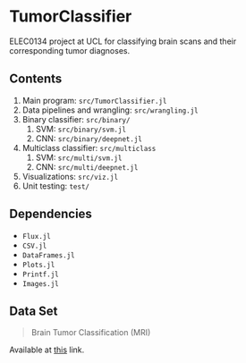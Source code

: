 # TumorClassifier

ELEC0134 project at UCL for classifying brain scans and their corresponding tumor diagnoses.

## Contents

1. Main program: `src/TumorClassifier.jl`
2. Data pipelines and wrangling: `src/wrangling.jl`
3. Binary classifier: `src/binary/`
   1. SVM: `src/binary/svm.jl`
   2. CNN: `src/binary/deepnet.jl`
4. Multiclass classifier: `src/multiclass`
   1. SVM: `src/multi/svm.jl`
   2. CNN: `src/multi/deepnet.jl`
5. Visualizations: `src/viz.jl`
6. Unit testing: `test/`

## Dependencies

- `Flux.jl`
- `CSV.jl`
- `DataFrames.jl`
- `Plots.jl`
- `Printf.jl`
- `Images.jl`

## Data Set

> Brain Tumor Classification (MRI)

Available at [this](https://www.kaggle.com/sartajbhuvaji/brain-tumor-classification-mri) link.
